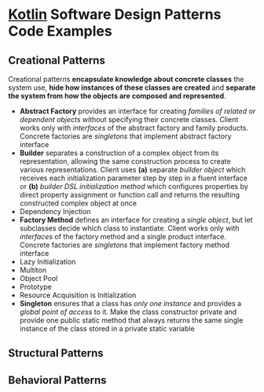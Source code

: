 # [Kotlin](https://kotlinlang.org/) Software Design Patterns Code Examples

## Creational Patterns

Creational patterns **encapsulate knowledge about concrete classes** the system use, **hide how instances of these classes 
are created** and **separate the system from how the objects are composed and represented**.

- **Abstract Factory** provides an interface for creating *families of related or dependent objects* without specifying
their concrete classes. Client works only with *interfaces* of the abstract factory and family products. Concrete
factories are *singletons* that implement abstract factory interface
- **Builder** separates a construction of a complex object from its representation, allowing the same construction
process to create various representations. Client uses **(a)** separate *builder object* which receives each
initialization parameter step by step in a fluent interface or **(b)** *builder DSL initialization method* which
configures properties by direct property assignment or function call and returns the resulting constructed complex
object at once
- Dependency Injection
- **Factory Method** defines an interface for creating a *single object*, but let subclasses decide which class to
instantiate. Client works only with *interfaces* of the factory method and a single product interface. Concrete
factories are *singletons* that implement factory method interface 
- Lazy Initialization
- Multiton
- Object Pool
- Prototype
- Resource Acquisition is Initialization
- **Singleton** ensures that a class has *only one instance* and provides a *global point of access* to it. Make the
class constructor private and provide one public static method that always returns the same single instance of the class
stored in a private static variable

## Structural Patterns

## Behavioral Patterns
